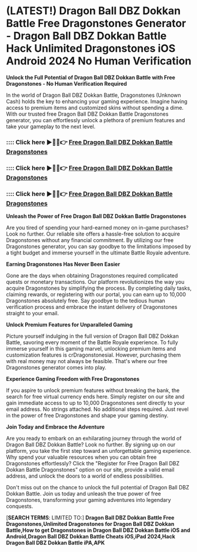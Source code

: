 # **(LATEST!) Dragon Ball DBZ Dokkan Battle Free Dragonstones Generator - Dragon Ball DBZ Dokkan Battle Hack Unlimited Dragonstones iOS Android 2024 No Human Verification**

**Unlock the Full Potential of Dragon Ball DBZ Dokkan Battle with Free Dragonstones - No Human Verification Required**

In the world of Dragon Ball DBZ Dokkan Battle, Dragonstones (Unknown Cash) holds the key to enhancing your gaming experience. Imagine having access to premium items and customized skins without spending a dime. With our trusted free Dragon Ball DBZ Dokkan Battle Dragonstones generator, you can effortlessly unlock a plethora of premium features and take your gameplay to the next level.

### :::: Click here ►🔴✅👉 <a href="https://lookerstudio.google.com/s/sPWJ90tnKKw">Free Dragon Ball DBZ Dokkan Battle Dragonstones</a>

### :::: Click here ►🔴✅👉 <a href="https://lookerstudio.google.com/s/sPWJ90tnKKw">Free Dragon Ball DBZ Dokkan Battle Dragonstones</a>

### :::: Click here ►🔴✅👉 <a href="https://lookerstudio.google.com/s/sPWJ90tnKKw">Free Dragon Ball DBZ Dokkan Battle Dragonstones</a>

**Unleash the Power of Free Dragon Ball DBZ Dokkan Battle Dragonstones**

Are you tired of spending your hard-earned money on in-game purchases? Look no further. Our reliable site offers a hassle-free solution to acquire Dragonstones without any financial commitment. By utilizing our free Dragonstones generator, you can say goodbye to the limitations imposed by a tight budget and immerse yourself in the ultimate Battle Royale adventure.

**Earning Dragonstones Has Never Been Easier**

Gone are the days when obtaining Dragonstones required complicated quests or monetary transactions. Our platform revolutionizes the way you acquire Dragonstones by simplifying the process. By completing daily tasks, claiming rewards, or registering with our portal, you can earn up to 10,000 Dragonstones absolutely free. Say goodbye to the tedious human verification process and embrace the instant delivery of Dragonstones straight to your email.

**Unlock Premium Features for Unparalleled Gaming**

Picture yourself indulging in the full version of Dragon Ball DBZ Dokkan Battle, savoring every moment of the Battle Royale experience. To fully immerse yourself in this gaming marvel, unlocking premium items and customization features is crDragonstonesial. However, purchasing them with real money may not always be feasible. That's where our free Dragonstones generator comes into play.

**Experience Gaming Freedom with Free Dragonstones**

If you aspire to unlock premium features without breaking the bank, the search for free virtual currency ends here. Simply register on our site and gain immediate access to up to 10,000 Dragonstones sent directly to your email address. No strings attached. No additional steps required. Just revel in the power of free Dragonstones and shape your gaming destiny.

**Join Today and Embrace the Adventure**

Are you ready to embark on an exhilarating journey through the world of Dragon Ball DBZ Dokkan Battle? Look no further. By signing up on our platform, you take the first step toward an unforgettable gaming experience. Why spend your valuable resources when you can obtain free Dragonstones effortlessly? Click the "Register for Free Dragon Ball DBZ Dokkan Battle Dragonstones" option on our site, provide a valid email address, and unlock the doors to a world of endless possibilities.

Don't miss out on the chance to unlock the full potential of Dragon Ball DBZ Dokkan Battle. Join us today and unleash the true power of free Dragonstones, transforming your gaming adventures into legendary conquests.



[**SEARCH TERMS**: LIMITED TO:] **Dragon Ball DBZ Dokkan Battle Free Dragonstones,Unlimited Dragonstones for Dragon Ball DBZ Dokkan Battle,How to get Dragonstones in Dragon Ball DBZ Dokkan Battle iOS and Android,Dragon Ball DBZ Dokkan Battle Cheats iOS,iPad 2024,Hack Dragon Ball DBZ Dokkan Battle iPA,APK**